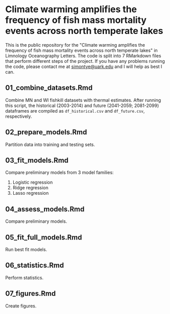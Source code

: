 # Climate warming amplifies the frequency of fish mass mortality events across north temperate lakes

This is the public repository for the "Climate warming amplifies the frequency of fish mass mortality events across north temperate lakes" in Limnology Oceanography Letters. The code is split into 7 RMarkdown files that perform different steps of the project. If you have any problems running the code, please contact me at simontye@uark.edu and I will help as best I can.

## 01_combine_datasets.Rmd
Combine MN and WI fishkill datasets with thermal estimates. After running this script, the historical (2003-2014) and future (2041-2059; 2081-2099) dataframes are compiled as `df_historical.csv` and `df_future.csv`, respectively.

## 02_prepare_models.Rmd
Partition data into training and testing sets.
	
## 03_fit_models.Rmd
Compare preliminary models from 3 model families:

1. Logistic regression
2. Ridge regression
3. Lasso regression

## 04_assess_models.Rmd

Compare preliminary models.

## 05_fit_full_models.Rmd

Run best fit models.

## 06_statistics.Rmd

Perform statistics.

## 07_figures.Rmd

Create figures.
```